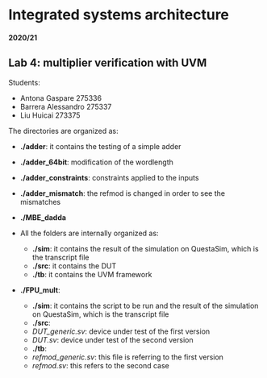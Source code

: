 # Integrated systems architecture

#### 2020/21

## Lab 4: multiplier verification with UVM

Students:
-	Antona Gaspare		275336
-	Barrera Alessandro	275337
-	Liu Huicai		273375

The directories are organized as:
- **./adder**: it contains the testing of a simple adder

- **./adder_64bit**: modification of the wordlength

- **./adder_constraints**: constraints applied to the inputs
   
- **./adder_mismatch**: the refmod is changed in order to see the mismatches
   
- **./MBE_dadda**
 
- All the folders are internally organized as: 
    - **./sim**: it contains the result of the simulation on QuestaSim, which is the transcript file
    - **./src**: it contains the DUT
    - **./tb**: it contains the UVM framework   

- **./FPU_mult**: 
   - **./sim**: it contains the script to be run and the result of the simulation on QuestaSim, which is the transcript file
   - **./src**: 
    - _DUT_generic.sv_: device under test of the first version
    - _DUT.sv_: device under test of the second version
   - **./tb**:
    - _refmod_generic.sv_: this file is referring to the first version 
    - _refmod.sv_: this refers to the second case     


   
   
   
   
   
   
   
   
   
   
